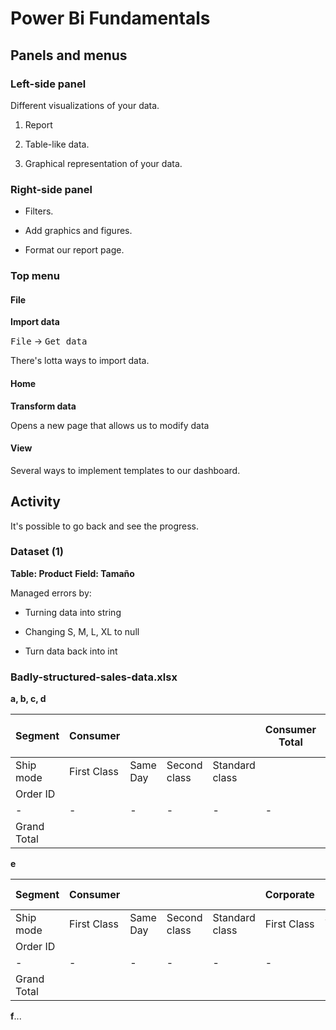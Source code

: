 # Power Bi Fundamentals 

## Panels and menus

### Left-side panel

Different visualizations of your data.

1. Report 

2. Table-like data.

3. Graphical representation of your data.

### Right-side panel

- Filters.

- Add graphics and figures.

- Format our report page.

### Top menu

#### File

**Import data**

<kbd>File</kbd> -> <kbd>Get data</kbd>

There's lotta ways to import data.

#### Home

**Transform data**

Opens a new page that allows us to modify data

#### View

Several ways to implement templates to our dashboard.

## Activity

It's possible to go back and see the progress.

### Dataset (1)

**Table: Product**
**Field: Tamaño**

Managed errors by:

- Turning data into string

- Changing S, M, L, XL to null

- Turn data back into int

### Badly-structured-sales-data.xlsx

**a, b, c, d**

|Segment|Consumer|   |   |   |Consumer Total|Corporate|   |   |   |Corporate Total|Home Office|   |   |   |Home Office Total|
|---|---|---|---|---|---|---|---|---|---|---|---|---|---|---|---|
|Ship mode|First Class|Same Day|Second class|Standard class|   |First Class|Same Day|Second class|Standard class|   |First Class|Same Day|Second class|Standard class|   |
|Order ID|   |   |   |   |   |   |   |   |   |   |   |   |   |   |   |
| - | - | - | - | - | - | - | - | - | - | - | - | - | - | - | - |
|Grand Total|   |   |   |   |   |   |   |   |   |   |   |   |   |   |   |

**e**

|Segment|Consumer|   |   |   |Corporate|   |   |   |Home Office|   |   |   |
|---|---|---|---|---|---|---|---|---|---|---|---|---|
|Ship mode|First Class|Same Day|Second class|Standard class|First Class|Same Day|Second class|Standard class|First Class|Same Day|Second class|Standard class|
|Order ID|   |   |   |   |   |   |   |   |   |   |   |   |
| - | - | - | - | - | - | - | - | - | - | - | - | - |
|Grand Total|   |   |   |   |   |   |   |   |   |   |   |   |

**f**...